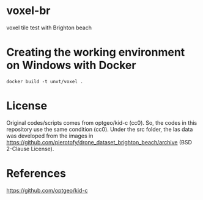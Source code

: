 # voxel-br
voxel tile test with Brighton beach

# Creating the working environment on Windows with Docker

```
docker build -t unvt/voxel .
```

# License
Original codes/scripts comes from optgeo/kid-c (cc0). So, the codes in this repository use the same condition (cc0).
Under the src folder, the las data was developed from the images in https://github.com/pierotofy/drone_dataset_brighton_beach/archive (BSD 2-Clause License).


# References
https://github.com/optgeo/kid-c



